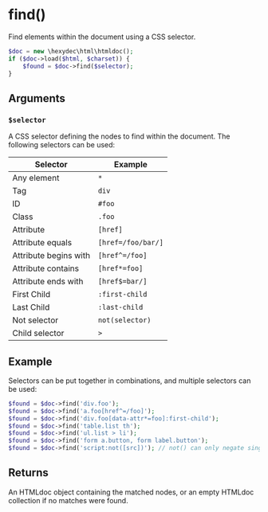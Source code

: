 # find()

Find elements within the document using a CSS selector.

```php
$doc = new \hexydec\html\htmldoc();
if ($doc->load($html, $charset)) {
	$found = $doc->find($selector);
}
```

## Arguments

### `$selector`

A CSS selector defining the nodes to find within the document. The following selectors can be used:

| Selector				| Example			|
|-----------------------|-------------------|
| Any element			| `*`				|
| Tag					| `div`				|
| ID					| `#foo`			|
| Class					| `.foo`			|
| Attribute				| `[href]`			|
| Attribute equals		| `[href=/foo/bar/]`|
| Attribute begins with	| `[href^=/foo]`	|
| Attribute contains	| `[href*=foo]`		|
| Attribute ends with	| `[href$=bar/]`	|
| First Child			| `:first-child`	|
| Last Child			| `:last-child`		|
| Not selector			| `not(selector)`	|
| Child selector		| `>`				|

## Example

Selectors can be put together in combinations, and multiple selectors can be used:

```php
$found = $doc->find('div.foo');
$found = $doc->find('a.foo[href^=/foo]');
$found = $doc->find('div.foo[data-attr*=foo]:first-child');
$found = $doc->find('table.list th');
$found = $doc->find('ul.list > li');
$found = $doc->find('form a.button, form label.button');
$found = $doc->find('script:not([src])'); // not() can only negate single level selectors
```
## Returns

An HTMLdoc object containing the matched nodes, or an empty HTMLdoc collection if no matches were found.
